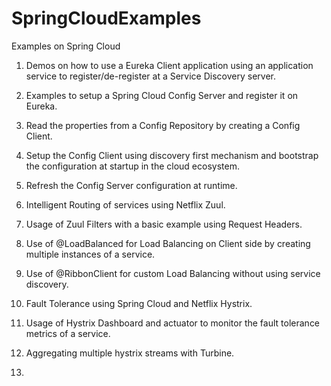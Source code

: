 # SpringCloudExamples
Examples on Spring Cloud

1. Demos on how to use a Eureka Client application using an application service to register/de-register at a Service Discovery server.

2. Examples to setup a Spring Cloud Config Server and register it on Eureka.

3. Read the properties from a Config Repository by creating a Config Client.

4. Setup the Config Client using discovery first mechanism and bootstrap the configuration at startup in the cloud ecosystem.

5. Refresh the Config Server configuration at runtime.

6. Intelligent Routing of services using Netflix Zuul.

7. Usage of Zuul Filters with a basic example using Request Headers.

8. Use of @LoadBalanced for Load Balancing on Client side by creating multiple instances of a service.

9. Use of @RibbonClient for custom Load Balancing without using service discovery.

10. Fault Tolerance using Spring Cloud and Netflix Hystrix.

11. Usage of Hystrix Dashboard and actuator to monitor the fault tolerance metrics of a service.

12. Aggregating multiple hystrix streams with Turbine.

13. 



